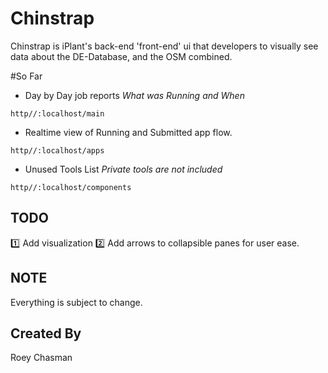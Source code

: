 Chinstrap
=========

Chinstrap is iPlant's back-end 'front-end' ui that developers to visually see data about the DE-Database, and the OSM combined.

#So Far

* Day by Day job reports *_What was Running and When_*

`http//:localhost/main`

* Realtime view of Running and Submitted app flow.

`http//:localhost/apps`


* Unused Tools List *_Private tools are not included_*

`http//:localhost/components`

## TODO
:one: Add visualization
:two: Add arrows to collapsible panes for user ease.
## NOTE

Everything is subject to change.

## Created By

Roey Chasman
